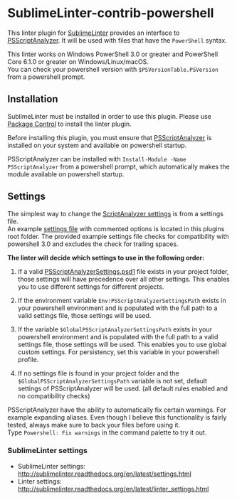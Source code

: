 # SublimeLinter-contrib-powershell

This linter plugin for [SublimeLinter](https://github.com/SublimeLinter/SublimeLinter) provides an interface to [PSScriptAnalyzer](https://github.com/PowerShell/PSScriptAnalyzer). It will be used with files that have the `PowerShell` syntax.  

This linter works on Windows PowerShell 3.0 or greater and PowerShell Core 6.1.0 or greater on Windows/Linux/macOS.  
You can check your powershell version with `$PSVersionTable.PSVersion` from a powershell prompt.  

## Installation

SublimeLinter must be installed in order to use this plugin. 
Please use [Package Control](https://packagecontrol.io) to install the linter plugin.

Before installing this plugin, you must ensure that [PSScriptAnalyzer](https://www.powershellgallery.com/packages/PSScriptAnalyzer) is installed on your system and available on powershell startup.  

PSScriptAnalyzer can be installed with `Install-Module -Name PSScriptAnalyzer` from a powershell prompt, which automatically makes the module available on powershell startup.  

## Settings

The simplest way to change the [ScriptAnalyzer settings](https://github.com/PowerShell/PSScriptAnalyzer#settings-support-in-scriptanalyzer) is from a settings file.  
An example [settings file](https://github.com/EdrisT/SublimeLinter-contrib-Powershell/blob/master/PSScriptAnalyzerSettings.psd1) with commented options is located in this plugins root folder. The provided example settings file checks for compatibility with powershell 3.0 and excludes the check for trailing spaces.  

**The linter will decide which settings to use in the following order:**  

1. If a valid [PSScriptAnalyzerSettings.psd1](https://github.com/EdrisT/SublimeLinter-contrib-Powershell/blob/master/PSScriptAnalyzerSettings.psd1) file exists in your project folder, those settings will have precedence over all other settings. This enables you to use different settings for different projects.

2. If the environment variable `Env:PSScriptAnalyzerSettingsPath` exists in your powershell environment and is populated with the full path to a valid settings file, those settings will be used.

3. If the variable `$GlobalPSScriptAnalyzerSettingsPath` exists in your powershell environment and is populated with the full path to a valid settings file, those settings will be used. This enables you to use global custom settings. For persistency, set this variable in your powershell profile.

4. If no settings file is found in your project folder and the `$GlobalPSScriptAnalyzerSettingsPath` variable is not set, default settings of PSScriptAnalyzer will be used. (all default rules enabled and no compatibility checks)  

PSScriptAnalyzer have the ability to automatically fix certain warnings. For example expanding aliases. Even though I believe this functionality is fairly tested, always make sure to back your files before using it.  
Type `Powershell: Fix warnings` in the command palette to try it out.  

### SublimeLinter settings

- SublimeLinter settings: <http://sublimelinter.readthedocs.org/en/latest/settings.html>
- Linter settings: <http://sublimelinter.readthedocs.org/en/latest/linter_settings.html>
